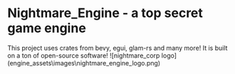   <h1>Nightmare_Engine - a top secret game engine</h1>
  This project uses crates from bevy, egui, glam-rs and many more! It is built on a ton of open-source software!
![nightmare_corp logo](engine_assets\images\nightmare_engine_logo.png)

